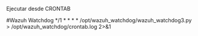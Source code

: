 Ejecutar desde CRONTAB


#Wazuh Watchdog
*/1 * * * * /opt/wazuh_watchdog/wazuh_watchdog3.py > /opt/wazuh_watchdog/crontab.log 2>&1
